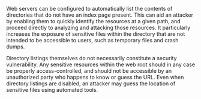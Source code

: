 Web servers can be configured to automatically list the contents of directories that do not have an index page present. 
This can aid an attacker by enabling them to quickly identify the resources at a given path, and proceed directly to analyzing and attacking those resources. 
It particularly increases the exposure of sensitive files within the directory that are not intended to be accessible to users, such as temporary files and crash dumps.

Directory listings themselves do not necessarily constitute a security vulnerability. 
Any sensitive resources within the web root should in any case be properly access-controlled, and should not be accessible by an unauthorized party who happens to know or guess the URL. 
Even when directory listings are disabled, an attacker may guess the location of sensitive files using automated tools.